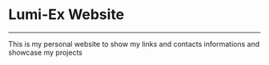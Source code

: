 # Lumi-Ex Website
----
This is my personal website to show my links and contacts informations and showcase my projects
